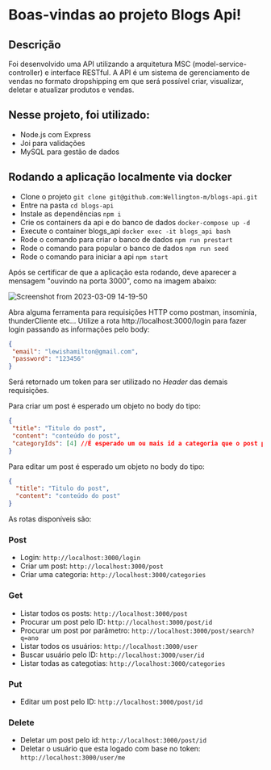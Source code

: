 # Boas-vindas ao projeto Blogs Api!


## Descrição
Foi desenvolvido uma API utilizando a arquitetura MSC (model-service-controller) e interface RESTful. A API é um sistema de gerenciamento de vendas no formato dropshipping em que será possível criar, visualizar, deletar e atualizar produtos e vendas.


## Nesse projeto, foi utilizado:

  * Node.js com Express
  * Joi para validações
  * MySQL para gestão de dados

## Rodando a aplicação localmente via docker
* Clone o projeto ```git clone git@github.com:Wellington-m/blogs-api.git```
* Entre na pasta ```cd blogs-api```
* Instale as dependências ```npm i```
* Crie os containers da api e do banco de dados ```docker-compose up -d```
* Execute o container blogs_api ```docker exec -it blogs_api bash```
* Rode o comando para criar o banco de dados ```npm run prestart```
* Rode o comando para popular o banco de dados ```npm run seed```
* Rode o comando para iniciar a api ```npm start```

Após se certificar de que a aplicação esta rodando, deve aparecer a mensagem "ouvindo na porta 3000", como na imagem abaixo:

![Screenshot from 2023-03-09 14-19-50](https://user-images.githubusercontent.com/98190059/224122302-0a670abb-e3f3-4078-8944-170949d77b03.png)

Abra alguma ferramenta para requisições HTTP como postman, insominia, thunderCliente etc...
Utilize a rota http://localhost:3000/login para fazer login passando as informações pelo body:
```JSON
{
 "email": "lewishamilton@gmail.com",
 "password": "123456"
}
```

Será retornado um token para ser utilizado no *Header* das demais requisições.

Para criar um post é esperado um objeto no body do tipo:
```JSON
{
 "title": "Titulo do post",
 "content": "conteúdo do post",
 "categoryIds": [4] //É esperado um ou mais id a categoria que o post pertence
}
```

Para editar um post é esperado um objeto no body do tipo:
```JSON
{
  "title": "Titulo do post",
  "content": "conteúdo do post"
}
```

As rotas disponíveis são:
### Post
* Login: ```http://localhost:3000/login```
* Criar um post: ```http://localhost:3000/post```
* Criar uma categoria: ```http://localhost:3000/categories```

### Get
* Listar todos os posts: ```http://localhost:3000/post```
* Procurar um post pelo ID: ```http://localhost:3000/post/id```
* Procurar um post por parâmetro: ```http://localhost:3000/post/search?q=ano```
* Listar todos os usuários: ```http://localhost:3000/user```
* Buscar usuário pelo ID: ```http://localhost:3000/user/id```
* Listar todas as categotias: ```http://localhost:3000/categories```

### Put
* Editar um post pelo ID: ```http://localhost:3000/post/id```

### Delete
* Deletar um post pelo id: ```http://localhost:3000/post/id```
* Deletar o usuário que esta logado com base no token: ```http://localhost:3000/user/me```
